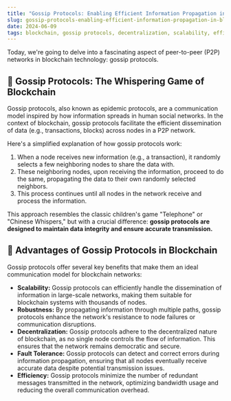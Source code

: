 ```yaml
---
title: "Gossip Protocols: Enabling Efficient Information Propagation in Blockchain Networks"
slug: gossip-protocols-enabling-efficient-information-propagation-in-blockchain-networks
date: 2024-06-09
tags: blockchain, gossip protocols, decentralization, scalability, efficiency
---
```


Today, we're going to delve into a fascinating aspect of peer-to-peer (P2P) networks in blockchain technology: gossip protocols.

## 📣 Gossip Protocols: The Whispering Game of Blockchain

Gossip protocols, also known as epidemic protocols, are a communication model inspired by how information spreads in human social networks. In the context of blockchain, gossip protocols facilitate the efficient dissemination of data (e.g., transactions, blocks) across nodes in a P2P network.

Here's a simplified explanation of how gossip protocols work:

1. When a node receives new information (e.g., a transaction), it randomly selects a few neighboring nodes to share the data with.
2. These neighboring nodes, upon receiving the information, proceed to do the same, propagating the data to their own randomly selected neighbors.
3. This process continues until all nodes in the network receive and process the information.

This approach resembles the classic children's game "Telephone" or "Chinese Whispers," but with a crucial difference: **gossip protocols are designed to maintain data integrity and ensure accurate transmission.**

## 🚀 Advantages of Gossip Protocols in Blockchain

Gossip protocols offer several key benefits that make them an ideal communication model for blockchain networks:

- **Scalability:** Gossip protocols can efficiently handle the dissemination of information in large-scale networks, making them suitable for blockchain systems with thousands of nodes.
- **Robustness:** By propagating information through multiple paths, gossip protocols enhance the network's resistance to node failures or communication disruptions.
- **Decentralization:** Gossip protocols adhere to the decentralized nature of blockchain, as no single node controls the flow of information. This ensures that the network remains democratic and secure.
- **Fault Tolerance:** Gossip protocols can detect and correct errors during information propagation, ensuring that all nodes eventually receive accurate data despite potential transmission issues.
- **Efficiency:** Gossip protocols minimize the number of redundant messages transmitted in the network, optimizing bandwidth usage and reducing the overall communication overhead.